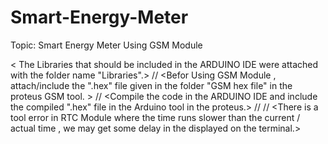 # Smart-Energy-Meter

Topic:   Smart Energy Meter Using GSM Module

< The Libraries that should be included in the ARDUINO IDE were attached with the folder name "Libraries".>
//
<Befor Using GSM Module , attach/include the ".hex" file given in the folder "GSM hex file" in the proteus GSM tool. >
//
<Compile the code in the ARDUINO IDE and include the compiled ".hex" file in the Arduino tool in the proteus.>
//
<Compile the Arduino Code in ARDUINO IDE before every execution to get current and accurate date and time.>
//
<There is a tool error in RTC Module where the time runs slower than the current / actual time , we may get some delay in the displayed on the terminal.>





